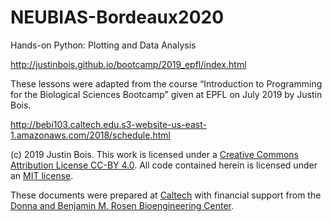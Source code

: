 # NEUBIAS-Bordeaux2020
Hands-on Python: Plotting and Data Analysis

http://justinbois.github.io/bootcamp/2019_epfl/index.html

These lessons were adapted from the course “Introduction to Programming for the Biological Sciences Bootcamp” given at EPFL on July 2019 by Justin Bois. 

http://bebi103.caltech.edu.s3-website-us-east-1.amazonaws.com/2018/schedule.html

(c) 2019 Justin Bois. This work is licensed under a [Creative Commons Attribution License CC-BY 4.0](https://creativecommons.org/licenses/by/4.0/). All code contained herein is licensed under an [MIT license](https://opensource.org/licenses/MIT).

These documents were prepared at [Caltech](http://www.caltech.edu) with financial support from the [Donna and Benjamin M. Rosen Bioengineering Center](http://rosen.caltech.edu).
